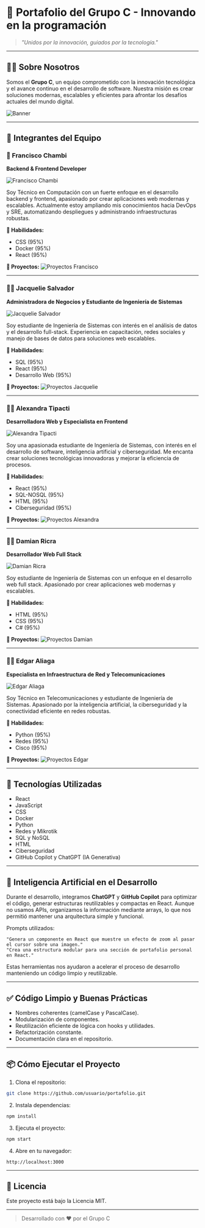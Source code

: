 # 💼 Portafolio del Grupo C - Innovando en la programación

> *"Unidos por la innovación, guiados por la tecnología."*

---

## 👨‍🚀 Sobre Nosotros

Somos el **Grupo C**, un equipo comprometido con la innovación tecnológica y el avance continuo en el desarrollo de software. Nuestra misión es crear soluciones modernas, escalables y eficientes para afrontar los desafíos actuales del mundo digital.

![Banner](./images/portafolio_principal.png)

---

## 👥 Integrantes del Equipo

### 🚀 Francisco Chambi
**Backend & Frontend Developer**

![Francisco Chambi](./images/francisco_chambi.png)

Soy Técnico en Computación con un fuerte enfoque en el desarrollo backend y frontend, apasionado por crear aplicaciones web modernas y escalables. Actualmente estoy ampliando mis conocimientos hacia DevOps y SRE, automatizando despliegues y administrando infraestructuras robustas.

**🧠 Habilidades:**
- CSS (95%)
- Docker (95%)
- React (95%)

**🔗 Proyectos:**
![Proyectos Francisco](./images/proyectos_francisco.png)

---

### 👩‍🚀 Jacquelie Salvador
**Administradora de Negocios y Estudiante de Ingeniería de Sistemas**

![Jacquelie Salvador](./images/jacquelie_salvador.png)

Soy estudiante de Ingeniería de Sistemas con interés en el análisis de datos y el desarrollo full-stack. Experiencia en capacitación, redes sociales y manejo de bases de datos para soluciones web escalables.

**🧠 Habilidades:**
- SQL (95%)
- React (95%)
- Desarrollo Web (95%)

**🔗 Proyectos:**
![Proyectos Jacquelie](./images/proyectos_jacquelie.png)

---

### 👩‍🚀 Alexandra Tipacti
**Desarrolladora Web y Especialista en Frontend**

![Alexandra Tipacti](./images/alexandra_tipacti.png)

Soy una apasionada estudiante de Ingeniería de Sistemas, con interés en el desarrollo de software, inteligencia artificial y ciberseguridad. Me encanta crear soluciones tecnológicas innovadoras y mejorar la eficiencia de procesos.

**🧠 Habilidades:**
- React (95%)
- SQL-NOSQL (95%)
- HTML (95%)
- Ciberseguridad (95%)

**🔗 Proyectos:**
![Proyectos Alexandra](./images/proyectos_alexandra.png)

---

### 👨‍🚀 Damian Ricra
**Desarrollador Web Full Stack**

![Damian Ricra](./images/damian_ricra.png)

Soy estudiante de Ingeniería de Sistemas con un enfoque en el desarrollo web full stack. Apasionado por crear aplicaciones web modernas y escalables.

**🧠 Habilidades:**
- HTML (95%)
- CSS (95%)
- C# (95%)

**🔗 Proyectos:**
![Proyectos Damian](./images/proyectos_damian.png)

---

### 👨‍🚀 Edgar Aliaga
**Especialista en Infraestructura de Red y Telecomunicaciones**

![Edgar Aliaga](./images/edgar_aliaga.png)

Soy Técnico en Telecomunicaciones y estudiante de Ingeniería de Sistemas. Apasionado por la inteligencia artificial, la ciberseguridad y la conectividad eficiente en redes robustas.

**🧠 Habilidades:**
- Python (95%)
- Redes (95%)
- Cisco (95%)

**🔗 Proyectos:**
![Proyectos Edgar](./images/proyectos_edgar.png)

---

## 🧠 Tecnologías Utilizadas

- React
- JavaScript
- CSS
- Docker
- Python
- Redes y Mikrotik
- SQL y NoSQL
- HTML
- Ciberseguridad
- GitHub Copilot y ChatGPT (IA Generativa)

---

## 🧠 Inteligencia Artificial en el Desarrollo

Durante el desarrollo, integramos **ChatGPT** y **GitHub Copilot** para optimizar el código, generar estructuras reutilizables y compactas en React. Aunque no usamos APIs, organizamos la información mediante arrays, lo que nos permitió mantener una arquitectura simple y funcional.

Prompts utilizados:
```text
"Genera un componente en React que muestre un efecto de zoom al pasar el cursor sobre una imagen."
"Crea una estructura modular para una sección de portafolio personal en React."
```

Estas herramientas nos ayudaron a acelerar el proceso de desarrollo manteniendo un código limpio y reutilizable.

---

## ✅ Código Limpio y Buenas Prácticas

- Nombres coherentes (camelCase y PascalCase).
- Modularización de componentes.
- Reutilización eficiente de lógica con hooks y utilidades.
- Refactorización constante.
- Documentación clara en el repositorio.

---

## 📦 Cómo Ejecutar el Proyecto

1. Clona el repositorio:
```bash
git clone https://github.com/usuario/portafolio.git
```
2. Instala dependencias:
```bash
npm install
```
3. Ejecuta el proyecto:
```bash
npm start
```
4. Abre en tu navegador:
```text
http://localhost:3000
```

---

## 📝 Licencia
Este proyecto está bajo la Licencia MIT.

---

> Desarrollado con ❤️ por el Grupo C
